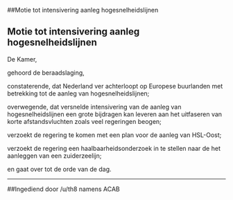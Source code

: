 ##Motie tot intensivering aanleg hogesnelheidslijnen 
 
Motie tot intensivering aanleg hogesnelheidslijnen
---
De Kamer,

gehoord de beraadslaging,

constaterende, dat Nederland ver achterloopt op Europese buurlanden met betrekking tot de aanleg van hogesnelheidslijnen;

overwegende, dat versnelde intensivering van de aanleg van hogesnelheidslijnen een grote bijdragen kan leveren aan het uitfaseren van korte afstandsvluchten zoals veel regeringen beogen;

verzoekt de regering te komen met een plan voor de aanleg van HSL-Oost;

verzoekt de regering een haalbaarheidsonderzoek in te stellen naar de het aanleggen van een zuiderzeelijn;

en gaat over tot de orde van de dag.

---

##Ingediend door /u/th8 namens ACAB